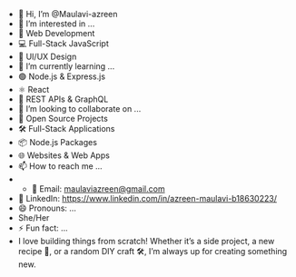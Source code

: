 - 👋 Hi, I’m @Maulavi-azreen
- 👀 I’m interested in ...
-  🚀 Web Development
- 💻 Full-Stack JavaScript
- 🎨 UI/UX Design
- 🌱 I’m currently learning ...
- 🟢 Node.js & Express.js
- ⚛️ React
- 🔄 REST APIs & GraphQL
- 💞️ I’m looking to collaborate on ...
- 🤝 Open Source Projects
- 🛠️ Full-Stack Applications
- 📦 Node.js Packages
- 🌐 Websites & Web Apps
- 📫 How to reach me ...
- - 📧 Email: maulaviazreen@gmail.com
- 💼 LinkedIn: https://www.linkedin.com/in/azreen-maulavi-b18630223/
- 😄 Pronouns: ...
- She/Her
- ⚡ Fun fact: ...
- I love building things from scratch! Whether it’s a side project, a new recipe 🍲, or a random DIY craft 🛠️, I’m always up for creating something new.
<!---
Maulavi-azreen/Maulavi-azreen is a ✨ special ✨ repository because its `README.md` (this file) appears on your GitHub profile.
You can click the Preview link to take a look at your changes.
--->
